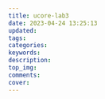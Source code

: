 ```yaml
---
title: ucore-lab3
date: 2023-04-24 13:25:13
updated:
tags:
categories:
keywords:
description:
top_img:
comments:
cover:
---
```

